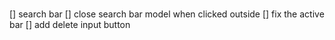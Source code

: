###

[] search bar
[] close search bar model when clicked outside
[] fix the active bar
[] add delete input button
